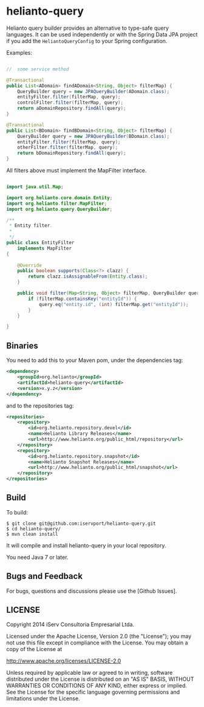 helianto-query
==============

Helianto query builder provides an alternative to type-safe query languages. It can be used independently or with the 
Spring Data JPA project if you add the ```HeliantoQueryConfig``` to your Spring configuration.

Examples:

```java

//  some service method

@Transactional
public List<ADomain> findADomain<String, Object> filterMap) {
    QueryBuilder query = new JPAQueryBuilder(ADomain.class);
    entityFilter.filter(filterMap, query);
    controlFilter.filter(filterMap, query);
    return aDomainRepository.findAll(query);
}

@Transactional
public List<BDomain> findBDomain<String, Object> filterMap) {
    QueryBuilder query = new JPAQueryBuilder(BDomain.class);
    entityFilter.filter(filterMap, query);
    otherFilter.filter(filterMap, query);
    return bDomainRepository.findAll(query);
}

```

All filters above must implement the MapFilter interface.

```java

import java.util.Map;

import org.helianto.core.domain.Entity;
import org.helianto.filter.MapFilter;
import org.helianto.query.QueryBuilder;

/**
 * Entity filter.
 * 
 */
public class EntityFilter 
	implements MapFilter
{
	
	@Override
	public boolean supports(Class<?> clazz) {
		return clazz.isAssignableFrom(Entity.class);
	}

	public void filter(Map<String, Object> filterMap, QueryBuilder query) {
		if (filterMap.containsKey("entityId")) {
			query.eq("entity.id", (int) filterMap.get("entityId"));
		}
	}

}

```

## Binaries

You need to add this to your Maven pom, under the dependencies tag:

```xml
<dependency>
    <groupId>org.helianto</groupId>
    <artifactId>helianto-query</artifactId>
    <version>x.y.z</version>
</dependency>
```
and to the repositories tag:

```xml
<repositories>
	<repository>
		<id>org.helianto.repository.devel</id>
		<name>Helianto Library Releases</name>
		<url>http://www.helianto.org/public_html/repository</url>
	</repository> 
	<repository>
		<id>org.helianto.repository.snapshot</id>
		<name>Helianto Snapshot Releases</name>
		<url>http://www.helianto.org/public_html/snapshot</url>
	</repository>
</repositories>	
```

## Build

To build:

```
$ git clone git@github.com:iservport/helianto-query.git
$ cd helianto-query/
$ mvn clean install
```

It will compile and install helianto-query in your local repository.

You need Java 7 or later.

## Bugs and Feedback

For bugs, questions and discussions please use the [Github Issues].

 
## LICENSE

Copyright 2014 iServ Consultoria Empresarial Ltda.

Licensed under the Apache License, Version 2.0 (the "License");
you may not use this file except in compliance with the License.
You may obtain a copy of the License at

<http://www.apache.org/licenses/LICENSE-2.0>

Unless required by applicable law or agreed to in writing, software
distributed under the License is distributed on an "AS IS" BASIS,
WITHOUT WARRANTIES OR CONDITIONS OF ANY KIND, either express or implied.
See the License for the specific language governing permissions and
limitations under the License.
